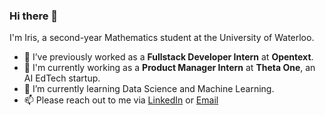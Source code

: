 ### Hi there 👋 
I'm Iris, a second-year Mathematics student at the University of Waterloo. 

- 🔭 I’ve previously worked as a **Fullstack Developer Intern** at **Opentext**. 
- 🌱 I'm currently working as a **Product Manager Intern** at **Theta One**, an AI EdTech startup. 
- 🤔 I’m currently learning Data Science and Machine Learning.
- 📫 Please reach out to me via [LinkedIn](https://www.linkedin.com/in/iriskimm/) or [Email](mailto:y372kim@uwaterloo.ca)

<!--
**iriskimm/iriskimm** is a ✨ _special_ ✨ repository because its `README.md` (this file) appears on your GitHub profile.

Here are some ideas to get you started:

- 🔭 I’m currently working on ...
- 🌱 I’m currently learning ...
- 👯 I’m looking to collaborate on ...
- 🤔 I’m looking for help with ...
- 💬 Ask me about ...
- 📫 How to reach me: ...
- 😄 Pronouns: ...
- ⚡ Fun fact: ...
-->
